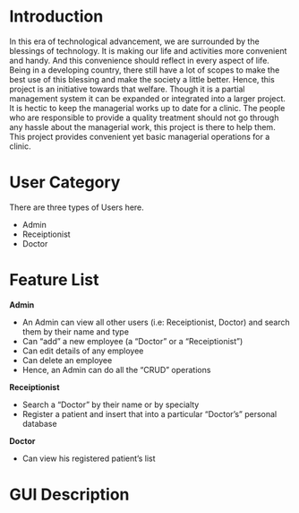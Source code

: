 # Introduction
In this era of technological advancement, we are surrounded by the blessings of technology. It is making our life and activities more convenient and handy. And this convenience should reflect in every aspect of life. Being in a developing country, there still have a lot of scopes to make the best use of this blessing and make the society a little better. Hence, this project is an initiative towards that welfare. Though it is a partial management system it can be expanded or integrated into a larger project. It is hectic to keep the managerial works up to date for a clinic. The people who are responsible to provide a quality treatment should not go through any hassle about the managerial work, this project is there to help them. This project provides convenient yet basic managerial operations for a clinic. 

# User Category
There are three types of Users here.
-	Admin
-	Receiptionist
-	Doctor

# Feature List
**Admin**
-	An Admin can view all other users (i.e: Receiptionist, Doctor) and search them by  their name and type
-	Can “add” a new employee (a “Doctor” or a “Receiptionist”)  
-	Can edit details of any employee
-	Can delete an employee
-	Hence, an Admin can do all the “CRUD” operations

**Receiptionist**
-	Search a “Doctor” by their name or by specialty
-	Register a patient and insert that into a particular “Doctor’s” personal database

**Doctor**
- Can view his registered patient’s list

# GUI Description

